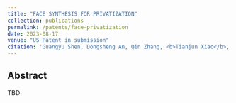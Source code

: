 ```yaml
---
title: "FACE SYNTHESIS FOR PRIVATIZATION"
collection: publications
permalink: /patents/face-privatization
date: 2023-08-17
venue: "US Patent in submission"
citation: 'Guangyu Shen, Dongsheng An, Qin Zhang, <b>Tianjun Xiao</b>, Tong He, Ying Nian Wu, Onkar Dabeer, Dripta Raychaudhuri, Yifan Xing'
---
```




## Abstract
TBD
